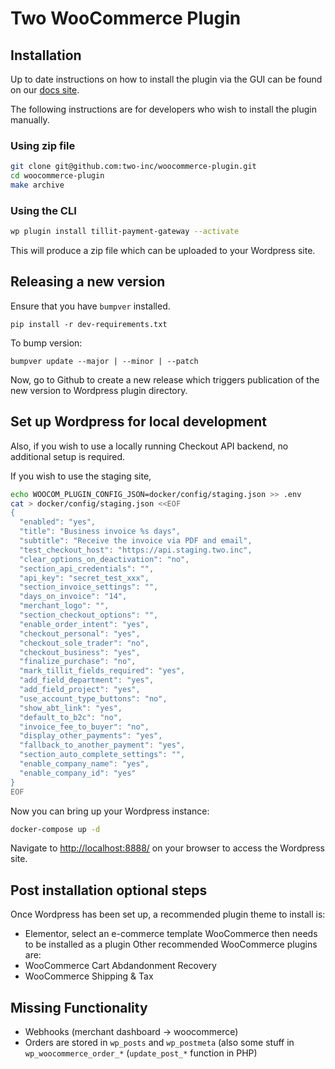# Two WooCommerce Plugin

## Installation

Up to date instructions on how to install the plugin via the GUI can be found on our [docs site](https://docs.two.inc/developer-portal/plugins/woocommerce).

The following instructions are for developers who wish to install the plugin manually.

### Using zip file

```bash
git clone git@github.com:two-inc/woocommerce-plugin.git
cd woocommerce-plugin
make archive
```

### Using the CLI

```bash
wp plugin install tillit-payment-gateway --activate
```

This will produce a zip file which can be uploaded to your Wordpress site.

## Releasing a new version

Ensure that you have `bumpver` installed.

    pip install -r dev-requirements.txt

To bump version:

    bumpver update --major | --minor | --patch

Now, go to Github to create a new release which triggers publication of the new version to Wordpress plugin directory.

## Set up Wordpress for local development

Also, if you wish to use a locally running Checkout API backend, no additional setup is required.

If you wish to use the staging site,

```bash
echo WOOCOM_PLUGIN_CONFIG_JSON=docker/config/staging.json >> .env
cat > docker/config/staging.json <<EOF
{
  "enabled": "yes",
  "title": "Business invoice %s days",
  "subtitle": "Receive the invoice via PDF and email",
  "test_checkout_host": "https://api.staging.two.inc",
  "clear_options_on_deactivation": "no",
  "section_api_credentials": "",
  "api_key": "secret_test_xxx",
  "section_invoice_settings": "",
  "days_on_invoice": "14",
  "merchant_logo": "",
  "section_checkout_options": "",
  "enable_order_intent": "yes",
  "checkout_personal": "yes",
  "checkout_sole_trader": "no",
  "checkout_business": "yes",
  "finalize_purchase": "no",
  "mark_tillit_fields_required": "yes",
  "add_field_department": "yes",
  "add_field_project": "yes",
  "use_account_type_buttons": "no",
  "show_abt_link": "yes",
  "default_to_b2c": "no",
  "invoice_fee_to_buyer": "no",
  "display_other_payments": "yes",
  "fallback_to_another_payment": "yes",
  "section_auto_complete_settings": "",
  "enable_company_name": "yes",
  "enable_company_id": "yes"
}
EOF
```

Now you can bring up your Wordpress instance:

```bash
docker-compose up -d
```

Navigate to <http://localhost:8888/> on your browser to access the Wordpress site.

## Post installation optional steps

Once Wordpress has been set up, a recommended plugin theme to install is:

- Elementor, select an e-commerce template
  WooCommerce then needs to be installed as a plugin
  Other recommended WooCommerce plugins are:
- WooCommerce Cart Abdandonment Recovery
- WooCommerce Shipping & Tax

## Missing Functionality

- Webhooks (merchant dashboard -> woocommerce)
- Orders are stored in `wp_posts` and `wp_postmeta` (also some stuff in `wp_woocommerce_order_*` (`update_post_*` function in PHP)
